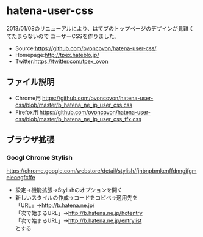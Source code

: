 hatena-user-css
===============
2013/01/08のリニューアルにより、はてブのトップページのデザインが見難くてたまらないので
ユーザーCSSを作りました。  
  
* Source:https://github.com/ovoncovon/hatena-user-css/
* Homepage:http://tpex.hateblo.jp/
* Twitter:https://twitter.com/tpex_ovon  

ファイル説明
--------
* Chrome用 https://github.com/ovoncovon/hatena-user-css/blob/master/b_hatena_ne_jp_user_css.css  
* Firefox用 https://github.com/ovoncovon/hatena-user-css/blob/master/b_hatena_ne_jp_user_css_ffx.css

ブラウザ拡張
--------
### Googl Chrome Stylish

https://chrome.google.com/webstore/detail/stylish/fjnbnpbmkenffdnngjfgmeleoegfcffe  
* 設定→機能拡張→Stylishのオプションを開く  
* 新しいスタイルの作成→コードをコピペ→適用先を  
「URL」→http://b.hatena.ne.jp/  
「次で始まるURL」→http://b.hatena.ne.jp/hotentry  
「次で始まるURL」→http://b.hatena.ne.jp/entrylist  
とする
